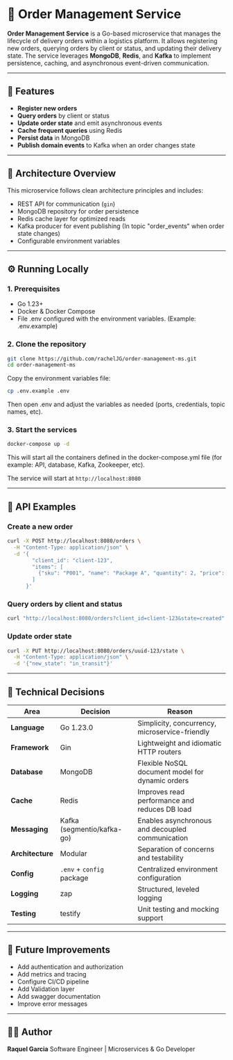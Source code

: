 # 🧩 Order Management Service

**Order Management Service** is a Go-based microservice that manages the lifecycle of delivery orders within a logistics platform.
It allows registering new orders, querying orders by client or status, and updating their delivery state.
The service leverages **MongoDB**, **Redis**, and **Kafka** to implement persistence, caching, and asynchronous event-driven communication.

---

## 🚀 Features

* **Register new orders**
* **Query orders** by client or status
* **Update order state** and emit asynchronous events
* **Cache frequent queries** using Redis
* **Persist data** in MongoDB
* **Publish domain events** to Kafka when an order changes state

---

## 🧠 Architecture Overview

This microservice follows clean architecture principles and includes:

* REST API for communication (`gin`)
* MongoDB repository for order persistence
* Redis cache layer for optimized reads
* Kafka producer for event publishing (In topic "order_events" when order state changes)
* Configurable environment variables

---

## ⚙️ Running Locally

### 1. Prerequisites

* Go 1.23+
* Docker & Docker Compose
* File .env configured with the environment variables. (Example: .env.example)

### 2. Clone the repository

```bash
git clone https://github.com/rachelJG/order-management-ms.git
cd order-management-ms
```
Copy the environment variables file:

```bash
cp .env.example .env
```

Then open .env and adjust the variables as needed (ports, credentials, topic names, etc).

### 3. Start the services

```bash
docker-compose up -d
```

This will start all the containers defined in the docker-compose.yml file (for example: API, database, Kafka, Zookeeper, etc).

The service will start at `http://localhost:8080`

---

## 🧪 API Examples

### Create a new order

```bash
curl -X POST http://localhost:8080/orders \
  -H "Content-Type: application/json" \
  -d '{
        "client_id": "client-123",
        "items": [
          {"sku": "P001", "name": "Package A", "quantity": 2, "price": 50.0}
        ]
      }'
```

### Query orders by client and status

```bash
curl "http://localhost:8080/orders?client_id=client-123&state=created"
```

### Update order state

```bash
curl -X PUT http://localhost:8080/orders/uuid-123/state \
  -H "Content-Type: application/json" \
  -d '{"new_state": "in_transit"}'
```

---

## 🧰 Technical Decisions

| Area             | Decision                  | Reason                                           |
| ---------------- | ------------------------- | ------------------------------------------------ |
| **Language**     | Go 1.23.0                       | Simplicity, concurrency, microservice-friendly   |
| **Framework**    | Gin                       | Lightweight and idiomatic HTTP routers           |
| **Database**     | MongoDB                   | Flexible NoSQL document model for dynamic orders |
| **Cache**        | Redis                     | Improves read performance and reduces DB load    |
| **Messaging**    | Kafka (segmentio/kafka-go)| Enables asynchronous and decoupled communication |
| **Architecture** | Modular                   | Separation of concerns and testability           |
| **Config**       | `.env` + `config` package | Centralized environment configuration            |
| **Logging**      | zap                       | Structured, leveled logging                      |
| **Testing**      | testify                   | Unit testing and mocking support                 |


---

## 🧩 Future Improvements

* Add authentication and authorization
* Add metrics and tracing
* Configure CI/CD pipeline
* Add Validation layer
* Add swagger documentation
* Improve error messages

---

## 🧑‍💻 Author

**Raquel Garcia**
Software Engineer | Microservices & Go Developer
